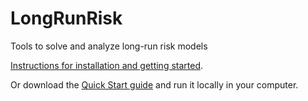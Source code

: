 # LongRunRisk
Tools to solve and analyze long-run risk models

[Instructions for installation and getting started](https://www.wolframcloud.com/obj/fernandoduarte/Published/Quick%20Start.nb).

Or download the [Quick Start guide](https://www.wolframcloud.com/download/fernandoduarte/Published/QuickStart.nb) and run it locally in your computer.

